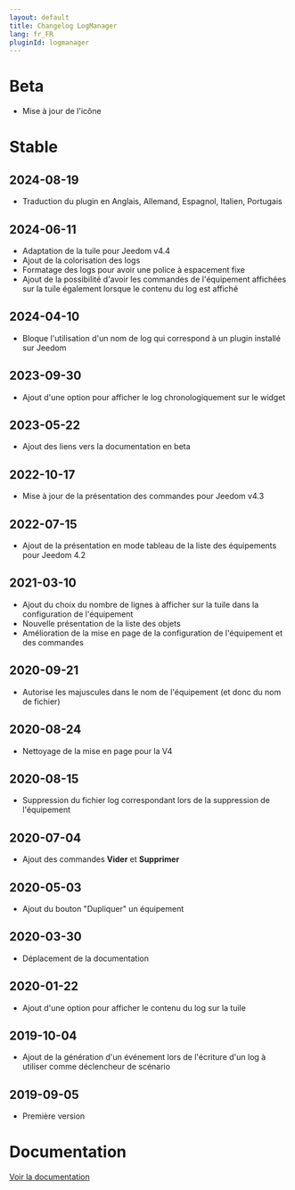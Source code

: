 ```yaml
---
layout: default
title: Changelog LogManager
lang: fr_FR
pluginId: logmanager
---
```


# Beta

- Mise à jour de l'icône

# Stable

## 2024-08-19

- Traduction du plugin en Anglais, Allemand, Espagnol, Italien, Portugais

## 2024-06-11

- Adaptation de la tuile pour Jeedom v4.4
- Ajout de la colorisation des logs
- Formatage des logs pour avoir une police à espacement fixe
- Ajout de la possibilité d'avoir les commandes de l'équipement affichées sur la tuile également lorsque le contenu du log est affiché

## 2024-04-10

- Bloque l'utilisation d'un nom de log qui correspond à un plugin installé sur Jeedom

## 2023-09-30

- Ajout d'une option pour afficher le log chronologiquement sur le widget

## 2023-05-22

- Ajout des liens vers la documentation en beta

## 2022-10-17

- Mise à jour de la présentation des commandes pour Jeedom v4.3

## 2022-07-15

- Ajout de la présentation en mode tableau de la liste des équipements pour Jeedom 4.2

## 2021-03-10

- Ajout du choix du nombre de lignes à afficher sur la tuile dans la configuration de l'équipement
- Nouvelle présentation de la liste des objets
- Amélioration de la mise en page de la configuration de l'équipement et des commandes

## 2020-09-21

- Autorise les majuscules dans le nom de l'équipement (et donc du nom de fichier)

## 2020-08-24

- Nettoyage de la mise en page pour la V4

## 2020-08-15

- Suppression du fichier log correspondant lors de la suppression de l'équipement

## 2020-07-04

- Ajout des commandes **Vider** et **Supprimer**

## 2020-05-03

- Ajout du bouton "Dupliquer" un équipement

## 2020-03-30

- Déplacement de la documentation

## 2020-01-22

- Ajout d'une option pour afficher le contenu du log sur la tuile

## 2019-10-04

- Ajout de la génération d'un événement lors de l'écriture d'un log à utiliser comme déclencheur de scénario

## 2019-09-05

- Première version

# Documentation

[Voir la documentation]({{site.baseurl}}/{{page.pluginId}}/{{page.lang}})
